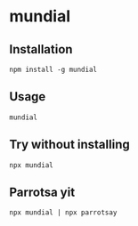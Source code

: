 # mundial

## Installation

```
npm install -g mundial
```

## Usage

```
mundial
```

## Try without installing

```
npx mundial
```

## Parrotsa yit

```
npx mundial | npx parrotsay
```
